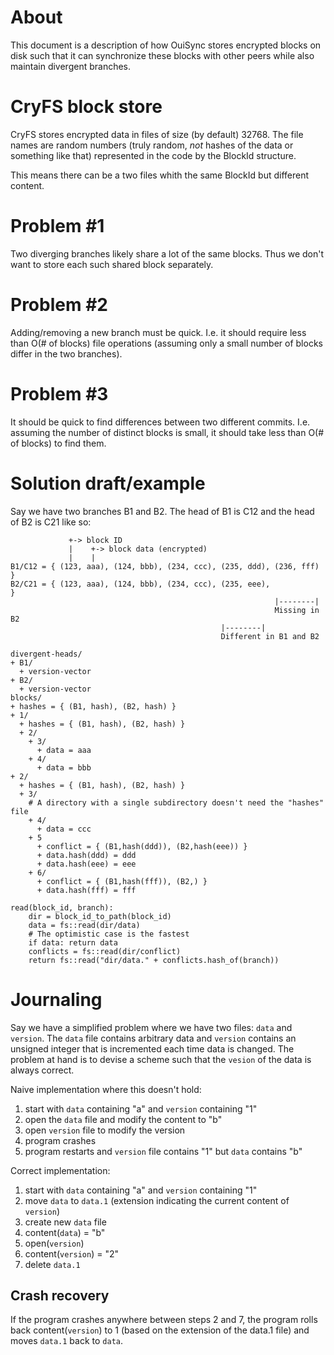 
# About

This document is a description of how OuiSync stores encrypted blocks on disk
such that it can synchronize these blocks with other peers while also maintain
divergent branches.

# CryFS block store

CryFS stores encrypted data in files of size (by default) 32768. The file names
are random numbers (truly random, _not_ hashes of the data or something like
that) represented in the code by the BlockId structure. 

This means there can be a two files whith the same BlockId but different content.

# Problem #1

Two diverging branches likely share a lot of the same blocks. Thus we don't want to
store each such shared block separately.

# Problem #2

Adding/removing a new branch must be quick. I.e. it should require less than
O(# of blocks) file operations (assuming only a small number of blocks differ
in the two branches).

# Problem #3

It should be quick to find differences between two different commits. I.e.
assuming the number of distinct blocks is small, it should take less than
O(# of blocks) to find them.

# Solution draft/example

Say we have two branches B1 and B2. The head of B1 is C12 and the head of B2 is
C21 like so:

```
             +-> block ID
             |    +-> block data (encrypted)
             |    |
B1/C12 = { (123, aaa), (124, bbb), (234, ccc), (235, ddd), (236, fff) }
B2/C21 = { (123, aaa), (124, bbb), (234, ccc), (235, eee),            }
                                                           |--------|
                                                           Missing in B2
                                               |--------|
                                               Different in B1 and B2
```

```
divergent-heads/
+ B1/
  + version-vector
+ B2/
  + version-vector
blocks/
+ hashes = { (B1, hash), (B2, hash) }
+ 1/
  + hashes = { (B1, hash), (B2, hash) }
  + 2/
    + 3/
      + data = aaa
    + 4/
      + data = bbb
+ 2/
  + hashes = { (B1, hash), (B2, hash) }
  + 3/
    # A directory with a single subdirectory doesn't need the "hashes" file
    + 4/
      + data = ccc
    + 5
      + conflict = { (B1,hash(ddd)), (B2,hash(eee)) }
      + data.hash(ddd) = ddd
      + data.hash(eee) = eee
    + 6/
      + conflict = { (B1,hash(fff)), (B2,) }
      + data.hash(fff) = fff
```

```
read(block_id, branch):
    dir = block_id_to_path(block_id)
    data = fs::read(dir/data)
    # The optimistic case is the fastest
    if data: return data
    conflicts = fs::read(dir/conflict)
    return fs::read("dir/data." + conflicts.hash_of(branch))
```

# Journaling

Say we have a simplified problem where we have two files: `data` and `version`.
The `data` file contains arbitrary data and `version` contains an unsigned integer
that is incremented each time data is changed. The problem at hand is to devise
a scheme such that the `vesion` of the data is always correct.

Naive implementation where this doesn't hold:

1. start with `data` containing "a" and `version` containing "1"
2. open the `data` file and modify the content to "b"
3. open `version` file to modify the version
4. program crashes
5. program restarts and `version` file contains "1" but `data` contains "b"

Correct implementation:

1. start with `data` containing "a" and `version` containing "1"
2. move `data` to `data.1` (extension indicating the current content of `version`)
3. create new `data` file
4. content(`data`) = "b"
5. open(`version`)
6. content(`version`) = "2"
7. delete `data.1`

## Crash recovery

If the program crashes anywhere between steps 2 and 7, the program rolls
back content(`version`) to 1 (based on the extension of the data.1 file)
and moves `data.1` back to `data`.
